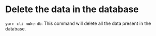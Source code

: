 # Delete the data in the database

`yarn cli nuke-db`: This command will delete all the data present in the database.
